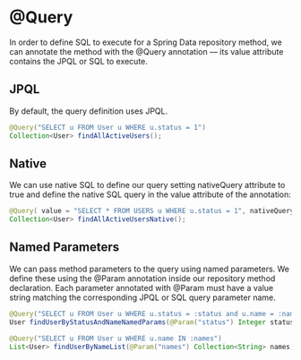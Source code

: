 # @Query

In order to define SQL to execute for a Spring Data repository method, we can annotate the method with the @Query annotation — its value attribute contains the JPQL or SQL to execute.

## JPQL
By default, the query definition uses JPQL.

```java
@Query("SELECT u FROM User u WHERE u.status = 1")
Collection<User> findAllActiveUsers();
```

## Native
We can use native SQL to define our query setting nativeQuery attribute to true and define the native SQL query in the value attribute of the annotation:

```java
@Query( value = "SELECT * FROM USERS u WHERE u.status = 1", nativeQuery = true)
Collection<User> findAllActiveUsersNative();
```

## Named Parameters
We can pass method parameters to the query using named parameters. We define these using the @Param annotation inside our repository method declaration. Each parameter annotated with @Param must have a value string matching the corresponding JPQL or SQL query parameter name.

```java
@Query("SELECT u FROM User u WHERE u.status = :status and u.name = :name")
User findUserByStatusAndNameNamedParams(@Param("status") Integer status, @Param("name") String name);
```
```java
@Query("SELECT u FROM User u WHERE u.name IN :names")
List<User> findUserByNameList(@Param("names") Collection<String> names);
```
